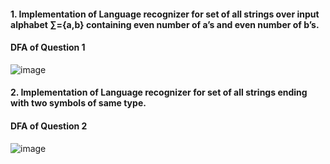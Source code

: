 <h4>1. Implementation of Language recognizer for set of all strings over input alphabet ∑={a,b} containing even number of a’s and even number of b’s.</h4>
<h4>DFA of Question 1</h4>

![image](https://user-images.githubusercontent.com/95231422/185308171-0e97ad50-b91b-42f9-baf1-1298eaee8fc4.png)

<h4>2. Implementation of Language recognizer for set of all strings ending with two symbols of same type.</h4>
<h4>DFA of Question 2</h4>

![image](https://user-images.githubusercontent.com/95231422/185308087-ec0359df-ab3b-44f6-a0e9-5dbf5a30d922.png)
